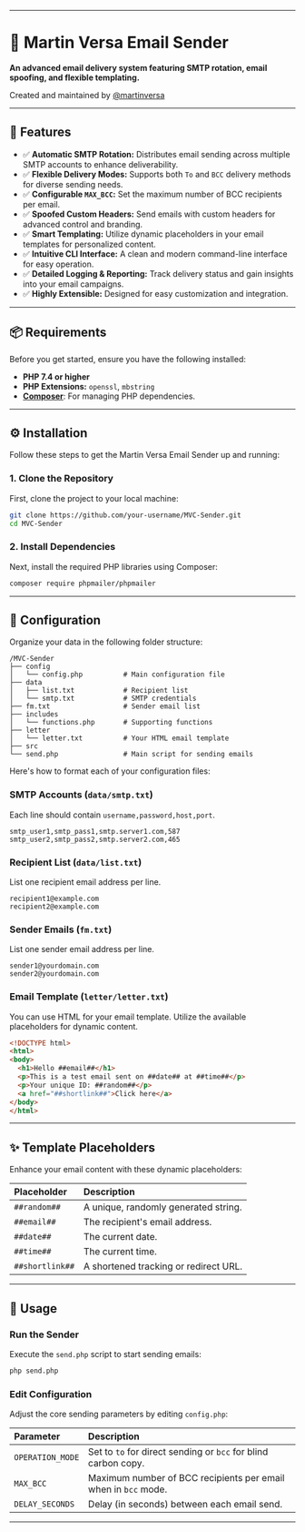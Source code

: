 -----

# 🔮 Martin Versa Email Sender

**An advanced email delivery system featuring SMTP rotation, email spoofing, and flexible templating.**

Created and maintained by [@martinversa](https://t.me/martinversa)


-----

## 🚀 Features

  * ✅ **Automatic SMTP Rotation:** Distributes email sending across multiple SMTP accounts to enhance deliverability.
  * ✅ **Flexible Delivery Modes:** Supports both `To` and `BCC` delivery methods for diverse sending needs.
  * ✅ **Configurable `MAX_BCC`:** Set the maximum number of BCC recipients per email.
  * ✅ **Spoofed Custom Headers:** Send emails with custom headers for advanced control and branding.
  * ✅ **Smart Templating:** Utilize dynamic placeholders in your email templates for personalized content.
  * ✅ **Intuitive CLI Interface:** A clean and modern command-line interface for easy operation.
  * ✅ **Detailed Logging & Reporting:** Track delivery status and gain insights into your email campaigns.
  * ✅ **Highly Extensible:** Designed for easy customization and integration.

-----

## 📦 Requirements

Before you get started, ensure you have the following installed:

  * **PHP 7.4 or higher**
  * **PHP Extensions:** `openssl`, `mbstring`
  * **[Composer](https://getcomposer.org/)**: For managing PHP dependencies.

-----

## ⚙️ Installation

Follow these steps to get the Martin Versa Email Sender up and running:

### 1\. Clone the Repository

First, clone the project to your local machine:

```bash
git clone https://github.com/your-username/MVC-Sender.git
cd MVC-Sender
```

### 2\. Install Dependencies

Next, install the required PHP libraries using Composer:

```bash
composer require phpmailer/phpmailer
```

-----

## 📁 Configuration

Organize your data in the following folder structure:

```
/MVC-Sender
├── config
│   └── config.php          # Main configuration file
├── data
│   ├── list.txt            # Recipient list
│   └── smtp.txt            # SMTP credentials
├── fm.txt                  # Sender email list
├── includes
│   └── functions.php       # Supporting functions
├── letter
│   └── letter.txt          # Your HTML email template
├── src                     
└── send.php                # Main script for sending emails
```

Here's how to format each of your configuration files:

### SMTP Accounts (`data/smtp.txt`)

Each line should contain `username,password,host,port`.

```
smtp_user1,smtp_pass1,smtp.server1.com,587
smtp_user2,smtp_pass2,smtp.server2.com,465
```

### Recipient List (`data/list.txt`)

List one recipient email address per line.

```
recipient1@example.com
recipient2@example.com
```

### Sender Emails (`fm.txt`)

List one sender email address per line.

```
sender1@yourdomain.com
sender2@yourdomain.com
```

### Email Template (`letter/letter.txt`)

You can use HTML for your email template. Utilize the available placeholders for dynamic content.

```html
<!DOCTYPE html>
<html>
<body>
  <h1>Hello ##email##</h1>
  <p>This is a test email sent on ##date## at ##time##</p>
  <p>Your unique ID: ##random##</p>
  <a href="##shortlink##">Click here</a>
</body>
</html>
```

-----

## ✨ Template Placeholders

Enhance your email content with these dynamic placeholders:

| Placeholder     | Description                      |
| :-------------- | :------------------------------- |
| `##random##`    | A unique, randomly generated string. |
| `##email##`     | The recipient's email address.   |
| `##date##`      | The current date.                |
| `##time##`      | The current time.                |
| `##shortlink##` | A shortened tracking or redirect URL. |

-----

## 🚀 Usage

### Run the Sender

Execute the `send.php` script to start sending emails:

```bash
php send.php
```

### Edit Configuration

Adjust the core sending parameters by editing `config.php`:

| Parameter       | Description                                  |
| :-------------- | :------------------------------------------- |
| `OPERATION_MODE`| Set to `to` for direct sending or `bcc` for blind carbon copy. |
| `MAX_BCC`       | Maximum number of BCC recipients per email when in `bcc` mode. |
| `DELAY_SECONDS` | Delay (in seconds) between each email send.  |

-----
